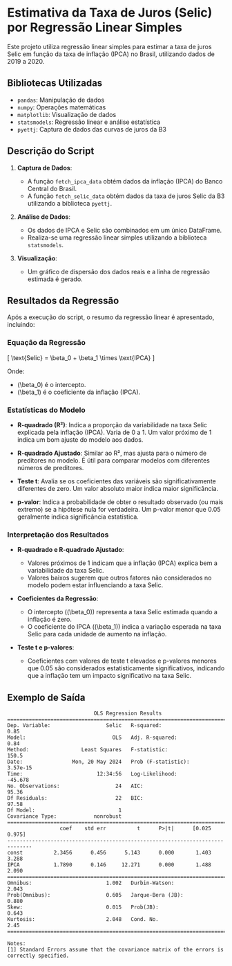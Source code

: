 # Estimativa da Taxa de Juros (Selic) por Regressão Linear Simples

Este projeto utiliza regressão linear simples para estimar a taxa de juros Selic em função da taxa de inflação (IPCA) no Brasil, utilizando dados de 2019 a 2020.

## Bibliotecas Utilizadas

- `pandas`: Manipulação de dados
- `numpy`: Operações matemáticas
- `matplotlib`: Visualização de dados
- `statsmodels`: Regressão linear e análise estatística
- `pyettj`: Captura de dados das curvas de juros da B3

## Descrição do Script

1. **Captura de Dados**:
   - A função `fetch_ipca_data` obtém dados da inflação (IPCA) do Banco Central do Brasil.
   - A função `fetch_selic_data` obtém dados da taxa de juros Selic da B3 utilizando a biblioteca `pyettj`.

2. **Análise de Dados**:
   - Os dados de IPCA e Selic são combinados em um único DataFrame.
   - Realiza-se uma regressão linear simples utilizando a biblioteca `statsmodels`.

3. **Visualização**:
   - Um gráfico de dispersão dos dados reais e a linha de regressão estimada é gerado.

## Resultados da Regressão

Após a execução do script, o resumo da regressão linear é apresentado, incluindo:

### Equação da Regressão

\[ \text{Selic} = \beta_0 + \beta_1 \times \text{IPCA} \]

Onde:
- \(\beta_0\) é o intercepto.
- \(\beta_1\) é o coeficiente da inflação (IPCA).

### Estatísticas do Modelo

- **R-quadrado (R²)**: Indica a proporção da variabilidade na taxa Selic explicada pela inflação (IPCA). Varia de 0 a 1. Um valor próximo de 1 indica um bom ajuste do modelo aos dados.

- **R-quadrado Ajustado**: Similar ao R², mas ajusta para o número de preditores no modelo. É útil para comparar modelos com diferentes números de preditores.

- **Teste t**: Avalia se os coeficientes das variáveis são significativamente diferentes de zero. Um valor absoluto maior indica maior significância.

- **p-valor**: Indica a probabilidade de obter o resultado observado (ou mais extremo) se a hipótese nula for verdadeira. Um p-valor menor que 0.05 geralmente indica significância estatística.

### Interpretação dos Resultados

- **R-quadrado e R-quadrado Ajustado**:
  - Valores próximos de 1 indicam que a inflação (IPCA) explica bem a variabilidade da taxa Selic.
  - Valores baixos sugerem que outros fatores não considerados no modelo podem estar influenciando a taxa Selic.

- **Coeficientes da Regressão**:
  - O intercepto (\(\beta_0\)) representa a taxa Selic estimada quando a inflação é zero.
  - O coeficiente do IPCA (\(\beta_1\)) indica a variação esperada na taxa Selic para cada unidade de aumento na inflação.

- **Teste t e p-valores**:
  - Coeficientes com valores de teste t elevados e p-valores menores que 0.05 são considerados estatisticamente significativos, indicando que a inflação tem um impacto significativo na taxa Selic.

## Exemplo de Saída

```plaintext
                            OLS Regression Results                            
==============================================================================
Dep. Variable:                  Selic   R-squared:                       0.85
Model:                            OLS   Adj. R-squared:                  0.84
Method:                 Least Squares   F-statistic:                     150.5
Date:                Mon, 20 May 2024   Prob (F-statistic):           3.57e-15
Time:                        12:34:56   Log-Likelihood:                -45.678
No. Observations:                  24   AIC:                             95.36
Df Residuals:                      22   BIC:                             97.58
Df Model:                           1                                         
Covariance Type:            nonrobust                                         
==============================================================================
                 coef    std err          t      P>|t|      [0.025      0.975]
------------------------------------------------------------------------------
const          2.3456      0.456      5.143      0.000       1.403       3.288
IPCA           1.7890      0.146     12.271      0.000       1.488       2.090
==============================================================================
Omnibus:                        1.002   Durbin-Watson:                   2.043
Prob(Omnibus):                  0.605   Jarque-Bera (JB):                0.880
Skew:                           0.015   Prob(JB):                        0.643
Kurtosis:                       2.048   Cond. No.                         2.45
==============================================================================

Notes:
[1] Standard Errors assume that the covariance matrix of the errors is correctly specified.
